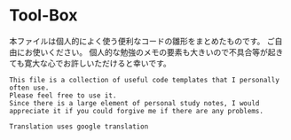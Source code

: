 # Tool-Box
本ファイルは個人的によく使う便利なコードの雛形をまとめたものです。
ご自由にお使いください。
個人的な勉強のメモの要素も大きいので不具合等が起きても寛大な心でお許しいただけると幸いです。

~~~ Explanation in English ~~~
This file is a collection of useful code templates that I personally often use.
Please feel free to use it.
Since there is a large element of personal study notes, I would appreciate it if you could forgive me if there are any problems.

Translation uses google translation
